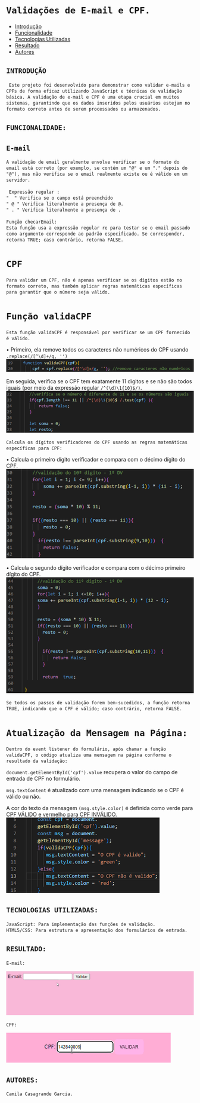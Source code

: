# `Validações de E-mail e CPF.`
 
* [Introdução](#introdução)
* [Funcionalidade](#funcionalidade)
* [Tecnologias Utilizadas](#tecnologias-utilizadas)
* [Resultado](#resultado)
* [Autores](#autores)

## `INTRODUÇÃO`
     Este projeto foi desenvolvido para demonstrar como validar e-mails e CPFs de forma eficaz utilizando JavaScript e técnicas de validação básica. A validação de e-mail e CPF é uma etapa crucial em muitos sistemas, garantindo que os dados inseridos pelos usuários estejam no formato correto antes de serem processados ou armazenados.


## `FUNCIONALIDADE:`
## ``E-mail``
    A validação de email geralmente envolve verificar se o formato do email está correto (por exemplo, se contém um "@" e um "." depois do "@"), mas não verifica se o email realmente existe ou é válido em um servidor. 

     Expressão regular :
    "  " Verifica se o campo está preenchido
    " @ " Verifica literalmente a presença de @.
    " . " Verifica literalmente a presença de .

    Função checarEmail: 
    Esta função usa a expressão regular re para testar se o email passado como argumento corresponde ao padrão especificado. Se corresponder, retorna TRUE; caso contrário, retorna FALSE.

# ``CPF``
    Para validar um CPF, não é apenas verificar se os dígitos estão no formato correto, mas também aplicar regras matemáticas específicas para garantir que o número seja válido.
# ``Função validaCPF``
    Esta função validaCPF é responsável por verificar se um CPF fornecido é válido.
• Primeiro, ela remove todos os caracteres não numéricos do CPF usando ``.replace(/[^\d]+/g, '')``
![](img/cpf2.png)

Em seguida, verifica se o CPF tem exatamente 11 dígitos e se não são todos iguais (por meio da expressão regular ``/^(\d)\1{10}$/)``.
![](img/cpf3.png)

    Calcula os dígitos verificadores do CPF usando as regras matemáticas específicas para CPF:

• Calcula o primeiro dígito verificador e compara com o décimo dígito do CPF.
![](img/cpf4.png)

• Calcula o segundo dígito verificador e compara com o décimo primeiro dígito do CPF.
![](img/cpf5.png)

    Se todos os passos de validação forem bem-sucedidos, a função retorna TRUE, indicando que o CPF é válido; caso contrário, retorna FALSE.
# ``Atualização da Mensagem na Página:``
    Dentro do event listener do formulário, após chamar a função validaCPF, o código atualiza uma mensagem na página conforme o resultado da validação:

``document.getElementById('cpf').value`` recupera o valor do campo de entrada de CPF no formulário.

``msg.textContent`` é atualizado com uma mensagem indicando se o CPF é válido ou não.

A cor do texto da mensagem ``(msg.style.color)`` é definida como verde para CPF VÁLIDO e vermelho para CPF INVÁLIDO.
![](img/cpf6.png)

## `TECNOLOGIAS UTILIZADAS:`
    JavaScript: Para implementação das funções de validação.
    HTML5/CSS: Para estrutura e apresentação dos formulários de entrada.

## `RESULTADO:`
    E-mail:
![](img/email.gif)

    CPF:
![](img/cpf.gif)

## `AUTORES:`
    Camila Casagrande Garcia.